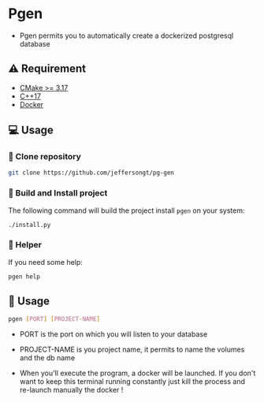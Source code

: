# Pgen

- Pgen permits you to automatically create a dockerized postgresql database

## :warning: Requirement

- [CMake >= 3.17](https://cmake.org/download/)
- [C++17](https://en.cppreference.com/w/cpp/17)
- [Docker](https://www.docker.com)

## :computer: Usage

### :rocket: Clone repository

```sh
git clone https://github.com/jeffersongt/pg-gen
```

### :hammer: Build and Install project

The following command will build the project install `pgen` on your system:

```sh
./install.py
```

### :wrench: Helper

If you need some help:

```sh
pgen help
```

## :hammer: Usage

```sh
pgen [PORT] [PROJECT-NAME]
```

- PORT is the port on which you will listen to your database
- PROJECT-NAME is you project name, it permits to name the volumes and the db name

- When you'll execute the program, a docker will be launched. If you don't want to keep this terminal running constantly just kill the process and re-launch manually the docker !
